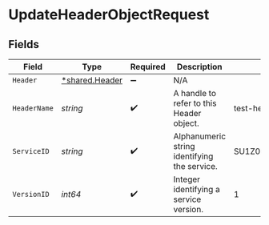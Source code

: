 # UpdateHeaderObjectRequest


## Fields

| Field                                           | Type                                            | Required                                        | Description                                     | Example                                         |
| ----------------------------------------------- | ----------------------------------------------- | ----------------------------------------------- | ----------------------------------------------- | ----------------------------------------------- |
| `Header`                                        | [*shared.Header](../../models/shared/header.md) | :heavy_minus_sign:                              | N/A                                             |                                                 |
| `HeaderName`                                    | *string*                                        | :heavy_check_mark:                              | A handle to refer to this Header object.        | test-header                                     |
| `ServiceID`                                     | *string*                                        | :heavy_check_mark:                              | Alphanumeric string identifying the service.    | SU1Z0isxPaozGVKXdv0eY                           |
| `VersionID`                                     | *int64*                                         | :heavy_check_mark:                              | Integer identifying a service version.          | 1                                               |